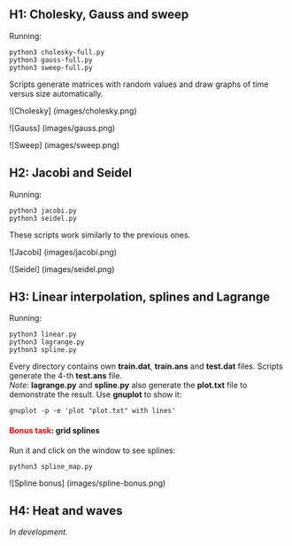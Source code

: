 ## H1: Cholesky, Gauss and sweep
Running:
```
python3 cholesky-full.py
python3 gauss-full.py
python3 sweep-full.py
```
Scripts generate matrices with random values and draw graphs of time versus size automatically.

![Cholesky]
(images/cholesky.png)

![Gauss]
(images/gauss.png)

![Sweep]
(images/sweep.png)

## H2: Jacobi and Seidel
Running:
```
python3 jacobi.py
python3 seidel.py
```
These scripts work similarly to the previous ones.

![Jacobi]
(images/jacobi.png)

![Seidel]
(images/seidel.png)

## H3: Linear interpolation, splines and Lagrange
Running:
```
python3 linear.py
python3 lagrange.py
python3 spline.py
```
Every directory contains own **train.dat**, **train.ans** and **test.dat** files. Scripts generate the 4-th **test.ans** file. <br>
*Note*: **lagrange.py** and **spline.py** also generate the **plot.txt** file to demonstrate the result. Use **gnuplot** to show it:
```
gnuplot -p -e 'plot "plot.txt" with lines'
```
#### <span style="color:red">Bonus task</span>: grid splines
Run it and click on the window to see splines:
```
python3 spline_map.py
```
![Spline bonus]
(images/spline-bonus.png)

## H4: Heat and waves
*In development.*
